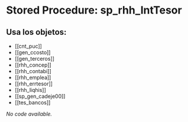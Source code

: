 # Stored Procedure: sp_rhh_IntTesor

## Usa los objetos:
- [[cnt_puc]]
- [[gen_ccosto]]
- [[gen_terceros]]
- [[rhh_concep]]
- [[rhh_contabi]]
- [[rhh_emplea]]
- [[rhh_errtesor]]
- [[rhh_liqhis]]
- [[sp_gen_cadeje00]]
- [[tes_bancos]]

*No code available.*
